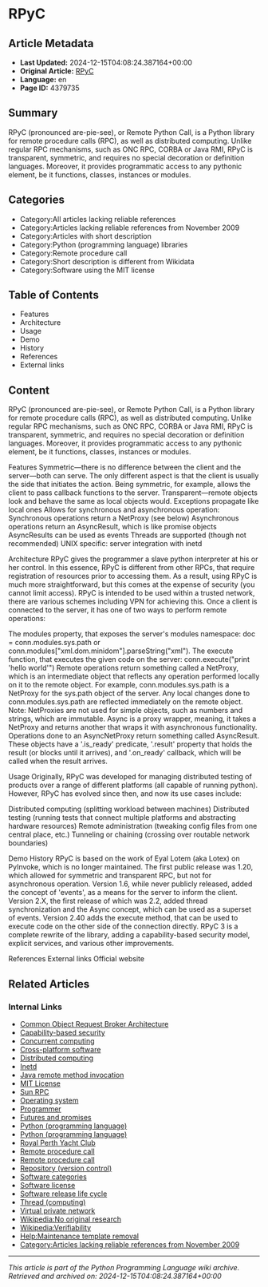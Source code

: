 # RPyC

## Article Metadata

- **Last Updated:** 2024-12-15T04:08:24.387164+00:00
- **Original Article:** [RPyC](https://en.wikipedia.org/wiki/RPyC)
- **Language:** en
- **Page ID:** 4379735

## Summary

RPyC (pronounced are-pie-see), or Remote Python Call, is a Python library for remote procedure calls (RPC), as well as distributed computing. Unlike regular RPC mechanisms, such as ONC RPC, CORBA or Java RMI, RPyC is transparent, symmetric, and requires no special decoration or definition languages. Moreover, it provides programmatic access to any pythonic element, be it functions, classes, instances or modules.

## Categories

- Category:All articles lacking reliable references
- Category:Articles lacking reliable references from November 2009
- Category:Articles with short description
- Category:Python (programming language) libraries
- Category:Remote procedure call
- Category:Short description is different from Wikidata
- Category:Software using the MIT license

## Table of Contents

- Features
- Architecture
- Usage
- Demo
- History
- References
- External links

## Content

RPyC (pronounced are-pie-see), or Remote Python Call, is a Python library for remote procedure calls (RPC), as well as distributed computing. Unlike regular RPC mechanisms, such as ONC RPC, CORBA or Java RMI, RPyC is transparent, symmetric, and requires no special decoration or definition languages. Moreover, it provides programmatic access to any pythonic element, be it functions, classes, instances or modules.

Features
Symmetric—there is no difference between the client and the server—both can serve. The only different aspect is that the client is usually the side that initiates the action. Being symmetric, for example, allows the client to pass callback functions to the server.
Transparent—remote objects look and behave the same as local objects would.
Exceptions propagate like local ones
Allows for synchronous and asynchronous operation:
Synchronous operations return a NetProxy (see below)
Asynchronous operations return an AsyncResult, which is like promise objects
AsyncResults can be used as events
Threads are supported (though not recommended)
UNIX specific: server integration with inetd

Architecture
RPyC gives the programmer a slave python interpreter at his or her control. In this essence, RPyC is different from other RPCs, that require registration of resources prior to accessing them. As a result, using RPyC is much more straightforward, but this comes at the expense of security (you cannot limit access). RPyC is intended to be used within a trusted network, there are various schemes including VPN for achieving this.
Once a client is connected to the server, it has one of two ways to perform remote operations:

The modules property, that exposes the server's modules namespace: doc = conn.modules.sys.path or conn.modules["xml.dom.minidom"].parseString("<some>xml</some>").
The execute function, that executes the given code on the server: conn.execute("print 'hello world'")
Remote operations return something called a NetProxy, which is an intermediate object that reflects any operation performed locally on it to the remote object. For example, conn.modules.sys.path is a NetProxy for the sys.path object of the server. Any local changes done to conn.modules.sys.path are reflected immediately on the remote object.
Note: NetProxies are not used for simple objects, such as numbers and strings, which are immutable.
Async is a proxy wrapper, meaning, it takes a NetProxy and returns another that wraps it with asynchronous functionality. Operations done to an AsyncNetProxy return something called AsyncResult. These objects have a '.is_ready' predicate, '.result' property that holds the result (or blocks until it arrives), and '.on_ready' callback, which will be called when the result arrives.

Usage
Originally, RPyC was developed for managing distributed testing of products over a range of different platforms (all capable of running python). However, RPyC has evolved since then, and now its use cases include:

Distributed computing (splitting workload between machines)
Distributed testing (running tests that connect multiple platforms and abstracting hardware resources)
Remote administration (tweaking config files from one central place, etc.)
Tunneling or chaining (crossing over routable network boundaries)

Demo
History
RPyC is based on the work of Eyal Lotem (aka Lotex) on PyInvoke, which is no longer maintained. The first public release was 1.20, which allowed for symmetric and transparent RPC, but not for asynchronous operation. Version 1.6, while never publicly released, added the concept of 'events', as a means for the server to inform the client. Version 2.X, the first release of which was 2.2, added thread synchronization and the Async concept, which can be used as a superset of events. Version 2.40 adds the execute method, that can be used to execute code on the other side of the connection directly.
RPyC 3 is a complete rewrite of the library, adding a capability-based security model, explicit services, and various other improvements.

References
External links
Official website

## Related Articles

### Internal Links

- [Common Object Request Broker Architecture](https://en.wikipedia.org/wiki/Common_Object_Request_Broker_Architecture)
- [Capability-based security](https://en.wikipedia.org/wiki/Capability-based_security)
- [Concurrent computing](https://en.wikipedia.org/wiki/Concurrent_computing)
- [Cross-platform software](https://en.wikipedia.org/wiki/Cross-platform_software)
- [Distributed computing](https://en.wikipedia.org/wiki/Distributed_computing)
- [Inetd](https://en.wikipedia.org/wiki/Inetd)
- [Java remote method invocation](https://en.wikipedia.org/wiki/Java_remote_method_invocation)
- [MIT License](https://en.wikipedia.org/wiki/MIT_License)
- [Sun RPC](https://en.wikipedia.org/wiki/Sun_RPC)
- [Operating system](https://en.wikipedia.org/wiki/Operating_system)
- [Programmer](https://en.wikipedia.org/wiki/Programmer)
- [Futures and promises](https://en.wikipedia.org/wiki/Futures_and_promises)
- [Python (programming language)](https://en.wikipedia.org/wiki/Python_(programming_language))
- [Python (programming language)](https://en.wikipedia.org/wiki/Python_(programming_language))
- [Royal Perth Yacht Club](https://en.wikipedia.org/wiki/Royal_Perth_Yacht_Club)
- [Remote procedure call](https://en.wikipedia.org/wiki/Remote_procedure_call)
- [Remote procedure call](https://en.wikipedia.org/wiki/Remote_procedure_call)
- [Repository (version control)](https://en.wikipedia.org/wiki/Repository_(version_control))
- [Software categories](https://en.wikipedia.org/wiki/Software_categories)
- [Software license](https://en.wikipedia.org/wiki/Software_license)
- [Software release life cycle](https://en.wikipedia.org/wiki/Software_release_life_cycle)
- [Thread (computing)](https://en.wikipedia.org/wiki/Thread_(computing))
- [Virtual private network](https://en.wikipedia.org/wiki/Virtual_private_network)
- [Wikipedia:No original research](https://en.wikipedia.org/wiki/Wikipedia:No_original_research)
- [Wikipedia:Verifiability](https://en.wikipedia.org/wiki/Wikipedia:Verifiability)
- [Help:Maintenance template removal](https://en.wikipedia.org/wiki/Help:Maintenance_template_removal)
- [Category:Articles lacking reliable references from November 2009](https://en.wikipedia.org/wiki/Category:Articles_lacking_reliable_references_from_November_2009)

---
_This article is part of the Python Programming Language wiki archive._
_Retrieved and archived on: 2024-12-15T04:08:24.387164+00:00_